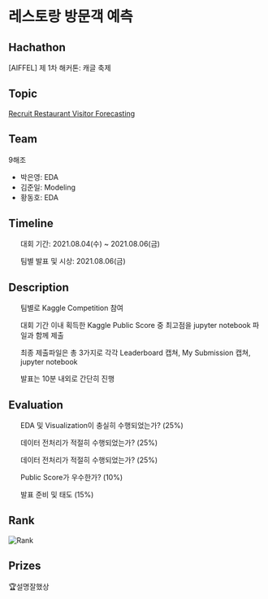 # 레스토랑 방문객 예측


## Hachathon
[AIFFEL] 제 1차 해커톤: 캐글 축제

## Topic
[Recruit Restaurant Visitor Forecasting](https://www.kaggle.com/c/recruit-restaurant-visitor-forecasting)

## Team
9해조
- 박은영: EDA
- 김준일: Modeling
- 황동호: EDA

## Timeline
<ul>대회 기간: 2021.08.04(수) ~ 2021.08.06(금) </ul><ul>팀별 발표 및 시상: 2021.08.06(금)</ul>

## Description
<ul>팀별로 Kaggle Competition 참여 </ul> <ul> 대회 기간 이내 획득한 Kaggle Public Score 중 최고점을 jupyter notebook 파일과 함께 제출 </ul><ul> 최종 제출파일은 총 3가지로 각각 Leaderboard 캡쳐, My Submission 캡쳐, jupyter notebook</ul><ul> 발표는 10분 내외로 간단히 진행</ul>

## Evaluation
<ul> EDA 및 Visualization이 충실히 수행되었는가? (25%)</ul> <ul> 데이터 전처리가 적절히 수행되었는가? (25%)</ul> <ul> 데이터 전처리가 적절히 수행되었는가? (25%)</ul> <ul> Public Score가 우수한가? (10%)</ul> <ul> 발표 준비 및 태도 (15%)</ul>

## Rank
![Rank](https://github.com/p2yeong/AIFFEL_1st_Hachathon/blob/main/hackathon_1st/submission_score.png)

## Prizes
🏆설명잘했상
